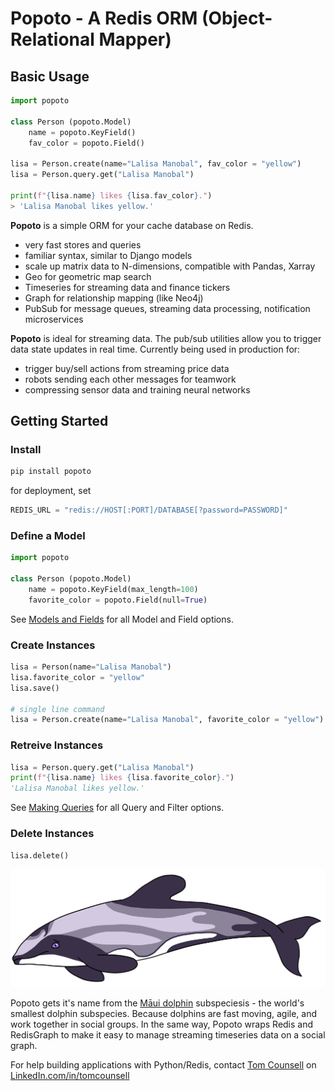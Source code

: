 # Popoto - A Redis ORM (Object-Relational Mapper)


## Basic Usage

``` python
import popoto

class Person (popoto.Model)
    name = popoto.KeyField()
    fav_color = popoto.Field()

lisa = Person.create(name="Lalisa Manobal", fav_color = "yellow")
lisa = Person.query.get("Lalisa Manobal")

print(f"{lisa.name} likes {lisa.fav_color}.")
> 'Lalisa Manobal likes yellow.'
```


**Popoto** is a simple ORM for your cache database on Redis.

 - very fast stores and queries
 - familiar syntax, similar to Django models
 - scale up matrix data to N-dimensions, compatible with Pandas, Xarray
 - Geo for geometric map search
 - Timeseries for streaming data and finance tickers
 - Graph for relationship mapping (like Neo4j)
 - PubSub for message queues, streaming data processing, notification microservices

**Popoto** is ideal for streaming data. The pub/sub utilities allow you to trigger data state updates in real time.
Currently being used in production for:

 - trigger buy/sell actions from streaming price data
 - robots sending each other messages for teamwork
 - compressing sensor data and training neural networks

## Getting Started

### Install

``` bash
pip install popoto
```

for deployment, set
``` python
REDIS_URL = "redis://HOST[:PORT]/DATABASE[?password=PASSWORD]"
```

### Define a Model

``` python
import popoto

class Person (popoto.Model)
    name = popoto.KeyField(max_length=100)
    favorite_color = popoto.Field(null=True)

```

See [Models and Fields](fields.md) for all Model and Field options.

### Create Instances

``` python
lisa = Person(name="Lalisa Manobal")
lisa.favorite_color = "yellow"
lisa.save()

# single line command
lisa = Person.create(name="Lalisa Manobal", favorite_color = "yellow")
```

### Retreive Instances

``` python
lisa = Person.query.get("Lalisa Manobal")
print(f"{lisa.name} likes {lisa.favorite_color}.")
'Lalisa Manobal likes yellow.'
```

See [Making Queries](query.md) for all Query and Filter options.

### Delete Instances

``` python
lisa.delete()
```

![](/static/popoto.png)

Popoto gets it's name from the [Māui dolphin](https://en.wikipedia.org/wiki/M%C4%81ui_dolphin) subspeciesis - the world's smallest dolphin subspecies.
Because dolphins are fast moving, agile, and work together in social groups. In the same way, Popoto wraps Redis and RedisGraph to make it easy to manage streaming timeseries data on a social graph.

For help building applications with Python/Redis, contact [Tom Counsell](https://tomcounsell.com) on [LinkedIn.com/in/tomcounsell](https://linkedin.com/in/tomcounsell)
